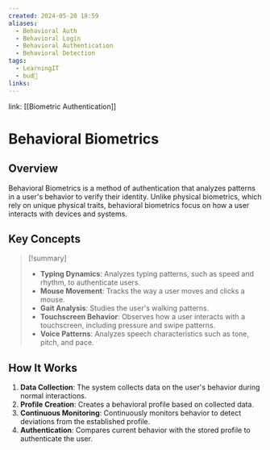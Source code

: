 ```yaml
---
created: 2024-05-20 18:59
aliases:
  - Behavioral Auth
  - Behavioral Login
  - Behavioral Authentication
  - Behavioral Detection
tags:
  - LearningIT
  - bud🌿
links:
---
```


link: [[Biometric Authentication]]

# Behavioral Biometrics

## Overview

Behavioral Biometrics is a method of authentication that analyzes patterns in a user's behavior to verify their identity. Unlike physical biometrics, which rely on unique physical traits, behavioral biometrics focus on how a user interacts with devices and systems.

## Key Concepts

> [!summary]
> 
> - **Typing Dynamics**: Analyzes typing patterns, such as speed and rhythm, to authenticate users.
> - **Mouse Movement**: Tracks the way a user moves and clicks a mouse.
> - **Gait Analysis**: Studies the user's walking patterns.
> - **Touchscreen Behavior**: Observes how a user interacts with a touchscreen, including pressure and swipe patterns.
> - **Voice Patterns**: Analyzes speech characteristics such as tone, pitch, and pace.

## How It Works

1. **Data Collection**: The system collects data on the user's behavior during normal interactions.
2. **Profile Creation**: Creates a behavioral profile based on collected data.
3. **Continuous Monitoring**: Continuously monitors behavior to detect deviations from the established profile.
4. **Authentication**: Compares current behavior with the stored profile to authenticate the user.


